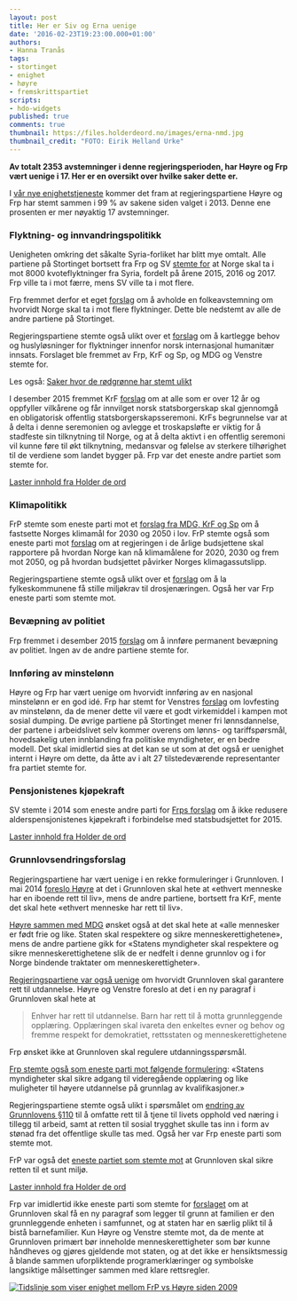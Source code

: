 ```yaml
---
layout: post
title: Her er Siv og Erna uenige
date: '2016-02-23T19:23:00.000+01:00'
authors:
- Hanna Tranås
tags:
- stortinget
- enighet
- høyre
- fremskrittspartiet
scripts:
- hdo-widgets
published: true
comments: true
thumbnail: https://files.holderdeord.no/images/erna-nmd.jpg
thumbnail_credit: "FOTO: Eirik Helland Urke"
---
```


**Av totalt 2353 avstemninger i denne regjeringsperioden, har Høyre og Frp vært uenige i 17. Her er en oversikt over hvilke saker dette er.**

I [vår nye enighetstjeneste](https://enighet.holderdeord.no) kommer det fram at regjeringspartiene Høyre og Frp har stemt sammen i 99 % av sakene siden valget i 2013. Denne ene prosenten er mer nøyaktig 17 avstemninger.

### Flyktning- og innvandringspolitikk

Uenigheten omkring det såkalte Syria-forliket har blitt mye omtalt. Alle partiene på Stortinget bortsett fra Frp og SV [stemte for](http://www.holderdeord.no/votes/1434722122e) at Norge skal ta i mot 8000 kvoteflyktninger fra Syria, fordelt på årene 2015, 2016 og 2017. Frp ville ta i mot færre, mens SV ville ta i mot flere.

Frp fremmet derfor et eget [forslag](http://www.holderdeord.no/votes/1434722174ne) om å avholde en folkeavstemning om hvorvidt Norge skal ta i mot flere flyktninger. Dette ble nedstemt av alle de andre partiene på Stortinget.

Regjeringspartiene stemte også ulikt over et [forslag](http://www.holderdeord.no/votes/1418164636ne) om å kartlegge behov og huslyløsninger for flyktninger innenfor norsk internasjonal humanitær innsats. Forslaget ble fremmet av Frp, KrF og Sp, og MDG og Venstre stemte for.

Les også: [Saker hvor de rødgrønne har stemt ulikt](https://blog.holderdeord.no/2013/08/30/saker-hvor-de-rdgrnne-har-stemt-ulikt/)

I desember 2015 fremmet KrF [forslag](http://www.holderdeord.no/votes/1449587838ne) om at alle som er over 12 år og oppfyller vilkårene og får innvilget norsk statsborgerskap skal gjennomgå en obligatorisk offentlig statsborgerskapsseremoni. KrFs begrunnelse var at å delta i denne seremonien og avlegge et troskapsløfte er viktig for å stadfeste sin tilknytning til Norge, og at å delta aktivt i en offentlig seremoni vil kunne føre til økt tilknytning, medansvar og følelse av sterkere tilhørighet til de verdiene som landet bygger på. Frp var det eneste andre partiet som stemte for.

<a
    class='hdo-vote-widget'
    href='https://data.holderdeord.no/'
    data-vote-id='1449587838ne'
    data-proposition-id='13261'>Laster innhold fra Holder de ord</a>

### Klimapolitikk

FrP stemte som eneste parti mot et [forslag fra MDG, KrF og Sp](https://www.holderdeord.no/votes/1427250893e) om å fastsette Norges klimamål for 2030 og 2050 i lov. FrP stemte også som eneste parti mot [forslag](http://www.holderdeord.no/votes/1427251079e) om at regjeringen i de årlige budsjettene skal rapportere på hvordan Norge kan nå klimamålene for 2020, 2030 og frem mot 2050, og på hvordan budsjettet påvirker Norges klimagassutslipp.

Regjeringspartiene stemte også ulikt over et [forslag](http://www.holderdeord.no/votes/1418758994e) om å la fylkeskommunene få stille miljøkrav til drosjenæringen. Også her var Frp eneste parti som stemte mot.

### Bevæpning av politiet

Frp fremmet i desember 2015 [forslag](http://www.holderdeord.no/votes/1450379885ne) om å innføre permanent bevæpning av politiet. Ingen av de andre partiene stemte for.

### Innføring av minstelønn

Høyre og Frp har vært uenige om hvorvidt innføring av en nasjonal minstelønn er en god idé. Frp har stemt for Venstres [forslag](http://www.holderdeord.no/votes/1418069544ne) om lovfesting av minstelønn, da de mener dette vil være et godt virkemiddel i kampen mot sosial dumping. De øvrige partiene på Stortinget mener fri lønnsdannelse, der partene i arbeidslivet selv kommer overens om lønns- og tariffspørsmål, hovedsakelig uten innblanding fra politiske myndigheter, er en bedre modell. Det skal imidlertid sies at det kan se ut som at det også er uenighet internt i Høyre om dette, da åtte av i alt 27 tilstedeværende representanter fra partiet stemte for.

### Pensjonistenes kjøpekraft

SV stemte i 2014 som eneste andre parti for [Frps forslag](http://www.holderdeord.no/votes/1434058865ne) om å ikke redusere alderspensjonistenes kjøpekraft i forbindelse med statsbudsjettet for 2015.

<a
    class='hdo-vote-widget'
    href='https://data.holderdeord.no/'
    data-vote-id='1434058865ne'
    data-proposition-id='12537'>Laster innhold fra Holder de ord</a>

### Grunnlovsendringsforslag

Regjeringspartiene har vært uenige i en rekke formuleringer i Grunnloven. I mai 2014 [foreslo Høyre](http://www.holderdeord.no/votes/1400003251ne) at det i Grunnloven skal hete at «ethvert menneske har en iboende rett til liv», mens de andre partiene, bortsett fra KrF, mente det skal hete «ethvert menneske har rett til liv».

[Høyre sammen med MDG](http://www.holderdeord.no/votes/1400001135ne) ønsket også at det skal hete at «alle mennesker er født frie og like. Staten skal respektere og sikre menneskerettighetene», mens de andre partiene gikk for «Statens myndigheter skal respektere og sikre menneskerettighetene slik de er nedfelt i denne grunnlov og i for Norge bindende traktater om menneskerettigheter».

[Regjeringspartiene var også uenige](http://www.holderdeord.no/votes/1400002460e) om hvorvidt Grunnloven skal garantere rett til utdannelse. Høyre og Venstre foreslo at det i en ny paragraf i Grunnloven skal hete at

>Enhver har rett til utdannelse. Barn har rett til å motta grunnleggende opplæring. Opplæringen skal ivareta den enkeltes evner og behov og fremme respekt for demokratiet, rettsstaten og menneskerettighetene


Frp ønsket ikke at Grunnloven skal regulere utdanningsspørsmål.

[Frp stemte også som eneste parti mot følgende formulering](http://www.holderdeord.no/votes/1400002500e): «Statens myndigheter skal sikre adgang til videregående opplæring og like muligheter til høyere utdannelse på grunnlag av kvalifikasjoner.»

Regjeringspartiene stemte også ulikt i spørsmålet om [endring av Grunnlovens §110](http://www.holderdeord.no/votes/1400002622e) til å omfatte rett til å tjene til livets opphold ved næring i tillegg til arbeid, samt at retten til sosial trygghet skulle tas inn i form av stønad fra det offentlige skulle tas med. Også her var Frp eneste parti som stemte mot.

FrP var også det [eneste partiet som stemte mot](http://www.holderdeord.no/votes/1400002954e) at Grunnloven skal sikre retten til et sunt miljø.

<a
    class='hdo-vote-widget'
    href='https://data.holderdeord.no/'
    data-vote-id='1400002954e'
    data-proposition-id='10564'>Laster innhold fra Holder de ord</a>

Frp var imidlertid ikke eneste parti som stemte for [forslaget](http://www.holderdeord.no/votes/1400004247ne) om at Grunnloven skal få en ny paragraf som legger til grunn at familien er den grunnleggende enheten i samfunnet, og at staten har en særlig plikt til å bistå barnefamilier. Kun Høyre og Venstre stemte mot, da de mente at Grunnloven primært bør inneholde menneskerettigheter som bør kunne håndheves og gjøres gjeldende mot staten, og at det ikke er hensiktsmessig å blande sammen uforpliktende programerklæringer og symbolske langsiktige målsettinger sammen med klare rettsregler.

<a href="https://enighet.holderdeord.no/">
    <img class="img-responsive" src="https://files.holderdeord.no/images/frp-v-h.gif" alt="Tidslinje som viser enighet mellom FrP vs Høyre siden 2009" />
</a>
